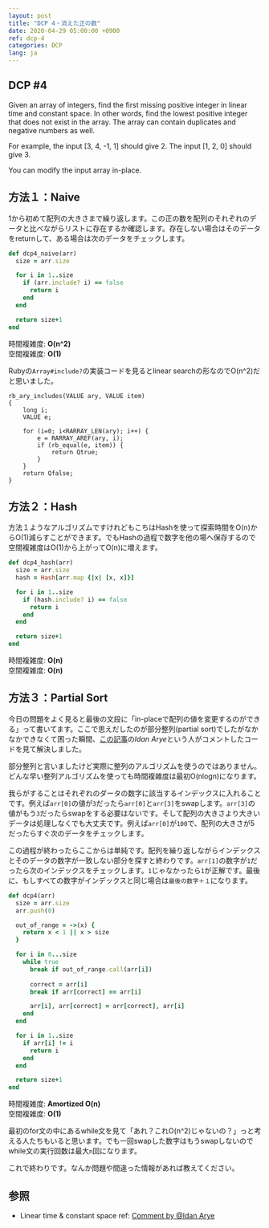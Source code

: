 ```yaml
---
layout: post
title: "DCP 4・消えた正の数"
date: 2020-04-29 05:00:00 +0900
ref: dcp-4
categories: DCP
lang: ja
---
```


## **DCP #4**

Given an array of integers, find the first missing positive integer in linear time and constant space. In other words, find the lowest positive integer that does not exist in the array. The array can contain duplicates and negative numbers as well.

For example, the input [3, 4, -1, 1] should give 2. The input [1, 2, 0] should give 3.

You can modify the input array in-place.

<div class="divider"></div>

## **方法１：Naive**
1から初めて配列の大きさまで繰り返します。この正の数を配列のそれぞれのデータと比べながらリストに存在するか確認します。存在しない場合はそのデータをreturnして、ある場合は次のデータをチェックします。

```rb
def dcp4_naive(arr)
  size = arr.size

  for i in 1..size
    if (arr.include? i) == false
      return i
    end
  end

  return size+1
end
```
時間複雑度:  **O(n^2)**<br>
空間複雑度: **O(1)**

Rubyの`Array#include?`の実装コードを見るとlinear searchの形なのでO(n^2)だと思いました。

```
rb_ary_includes(VALUE ary, VALUE item)
{
    long i;
    VALUE e;

    for (i=0; i<RARRAY_LEN(ary); i++) {
        e = RARRAY_AREF(ary, i);
        if (rb_equal(e, item)) {
            return Qtrue;
        }
    }
    return Qfalse;
}
```

## **方法２：Hash**
方法１ようなアルゴリズムですけれどもこちはHashを使って探索時間をO(n)からO(1)減らすことができます。でもHashの過程で数字を他の場へ保存するので空間複雑度はO(1)から上がってO(n)に増えます。

```rb
def dcp4_hash(arr)
  size = arr.size
  hash = Hash[arr.map {|x| [x, x]}]

  for i in 1..size
    if (hash.include? i) == false
      return i
    end
  end

  return size+1
end
```
時間複雑度:  **O(n)**<br>
空間複雑度: **O(n)**


## **方法３：Partial Sort**

今日の問題をよく見ると最後の文段に「in-placeで配列の値を変更するのができる」って書いてます。ここで思えだしたのが部分整列(partial sort)でしたがなかなかできなくて困った瞬間、[この記事](https://dev.to/cwetanow/daily-coding-problem-4-4c3g)の<i>Idan Arye</i>という人がコメントしたコードを見て解決しました。


部分整列と言いましたけど実際に整列のアルゴリズムを使うのではありません。どんな早い整列アルゴリズムを使っても時間複雑度は最初O(nlogn)になります。

我らがすることはそれぞれのダータの数字に該当するインデックスに入れることです。例えば`arr[0]`の値が`3`だったら`arr[0]`と`arr[3]`をswapします。`arr[3]`の値がもう`3`だったらswapをする必要はないです。そして配列の大きさより大きいデータは処理しなくでも大丈夫です。例えば`arr[0]`が`100`で、配列の大きさが5だったらすぐ次のデータをチェックします。

この過程が終わったらここからは単純です。配列を繰り返しながらインデックスとそのデータの数字が一致しない部分を探すと終わりです。`arr[1]`の数字が`1`だったら次のインデックスをチェックします。`1`じゃなかったら`1`が正解です。最後に、もしすべての数字がインデックスと同じ場合は`最後の数字＋１`になります。

```rb
def dcp4(arr)
  size = arr.size
  arr.push(0)

  out_of_range = ->(x) {
    return x < 1 || x > size
  }

  for i in 0...size
    while true
      break if out_of_range.call(arr[i])
      
      correct = arr[i]
      break if arr[correct] == arr[i]

      arr[i], arr[correct] = arr[correct], arr[i]
    end
  end

  for i in 1..size
    if arr[i] != i
      return i
    end
  end

  return size+1
end
```
時間複雑度:  **Amortized O(n)**<br>
空間複雑度: **O(1)**

最初のfor文の中にあるwhile文を見て「あれ？これO(n^2)じゃないの？」っと考える人たちもいると思います。でも一回swapした数字はもうswapしないのでwhile文の実行回数は最大`n`回になります。

これで終わりです。なんか問題や間違った情報があれば教えてください。

<div class="divider"></div>

## **参照** <a id="ref"></a>
- Linear time & constant space ref: [Comment by @Idan Arye](https://dev.to/cwetanow/daily-coding-problem-4-4c3g)
